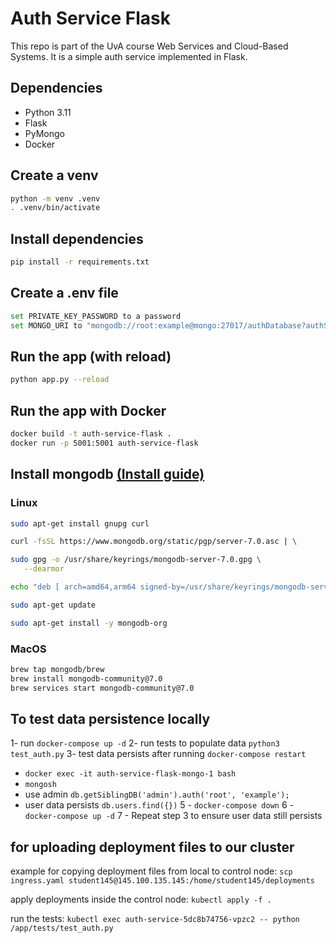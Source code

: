 # Auth Service Flask
This repo is part of the UvA course Web Services and Cloud-Based Systems. It is a simple auth service implemented in Flask.

## Dependencies
- Python 3.11
- Flask
- PyMongo
- Docker

## Create a venv
```bash
python -m venv .venv
. .venv/bin/activate
```

## Install dependencies
```bash
pip install -r requirements.txt
```
## Create a .env file
```bash
set PRIVATE_KEY_PASSWORD to a password
set MONGO_URI to "mongodb://root:example@mongo:27017/authDatabase?authSource=admin"
```

## Run the app (with reload)
```bash
python app.py --reload
```

## Run the app with Docker
```bash
docker build -t auth-service-flask .
docker run -p 5001:5001 auth-service-flask
```

## Install mongodb [(Install guide)](https://www.mongodb.com/docs/manual/administration/install-community/)
### Linux
```bash
sudo apt-get install gnupg curl

curl -fsSL https://www.mongodb.org/static/pgp/server-7.0.asc | \

sudo gpg -o /usr/share/keyrings/mongodb-server-7.0.gpg \
   --dearmor

echo "deb [ arch=amd64,arm64 signed-by=/usr/share/keyrings/mongodb-server-7.0.gpg ] https://repo.mongodb.org/apt/ubuntu jammy/mongodb-org/7.0 multiverse" | sudo tee /etc/apt/sources.list.d/mongodb-org-7.0.list

sudo apt-get update

sudo apt-get install -y mongodb-org
```

### MacOS
```bash
brew tap mongodb/brew
brew install mongodb-community@7.0
brew services start mongodb-community@7.0
```

## To test data persistence locally
1- run `docker-compose up -d`
2- run tests to populate data `python3 test_auth.py`
3- test data persists after running `docker-compose restart`
   - `docker exec -it auth-service-flask-mongo-1 bash`
   - `mongosh`
   - use admin `db.getSiblingDB('admin').auth('root', 'example');` 
   - user data persists `db.users.find({})`
5 - `docker-compose down`
6 - `docker-compose up -d`
7 - Repeat step 3 to ensure user data still persists


## for uploading deployment files to our cluster
example for copying deployment files from local to control node:
`scp ingress.yaml student145@145.100.135.145:/home/student145/deployments`

apply deployments inside the control node:
`kubectl apply -f .`

run the tests: 
`kubectl exec auth-service-5dc8b74756-vpzc2 -- python /app/tests/test_auth.py`